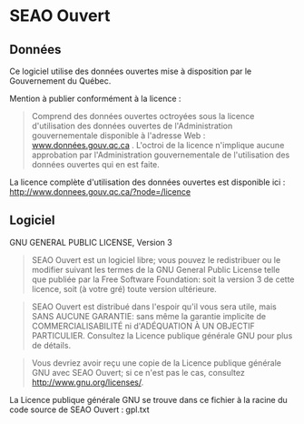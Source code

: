 # SEAO Ouvert

## Données

Ce logiciel utilise des données ouvertes mise à disposition par le 
Gouvernement du Québec.

Mention à publier conformément à la licence :
> Comprend des données ouvertes octroyées sous la licence d'utilisation des données ouvertes de l'Administration gouvernementale disponible à l'adresse Web : www.données.gouv.qc.ca . L'octroi de la licence n'implique aucune approbation par l'Administration gouvernementale de l'utilisation des données ouvertes qui en est faite.

La licence complète d'utilisation des données ouvertes est disponible ici :
http://www.donnees.gouv.qc.ca/?node=/licence

## Logiciel

GNU GENERAL PUBLIC LICENSE, Version 3

> SEAO Ouvert est un logiciel libre; vous pouvez le redistribuer ou le modifier suivant les termes de la GNU General Public License telle que publiée par la Free Software Foundation: soit la version 3 de cette licence, soit (à votre gré) toute version ultérieure.

> SEAO Ouvert est distribué dans l'espoir qu'il vous sera utile, mais SANS AUCUNE GARANTIE: sans même la garantie implicite de COMMERCIALISABILITÉ ni d'ADÉQUATION À UN OBJECTIF PARTICULIER. Consultez la Licence publique générale GNU pour plus de détails.

> Vous devriez avoir reçu une copie de la Licence publique générale GNU avec SEAO Ouvert; si ce n'est pas le cas, consultez http://www.gnu.org/licenses/.

La Licence publique générale GNU se trouve dans ce fichier à la racine du code source de SEAO Ouvert :
gpl.txt
